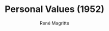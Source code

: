 ---
title: "Personal Values (1952)"
subtitle: "René Magritte"
displayImg: "img/covers/Personal Values, 1952, Rene Magritte.jpg"
noURL: true
---